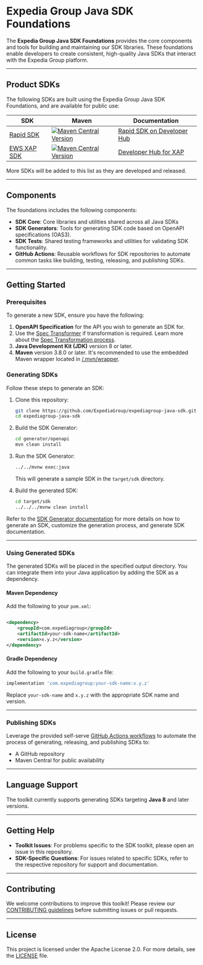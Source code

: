# Expedia Group Java SDK Foundations

The **Expedia Group Java SDK Foundations** provides the core components and tools for building and maintaining our SDK libraries.
These foundations enable developers to create consistent, high-quality Java SDKs that interact with the Expedia Group platform.

---

## Product SDKs

The following SDKs are built using the Expedia Group Java SDK Foundations, and are available for public use:

| SDK                                                         | Maven                                                                                                                                                                                                                                                                       | Documentation                                                                                  |
|-------------------------------------------------------------|-----------------------------------------------------------------------------------------------------------------------------------------------------------------------------------------------------------------------------------------------------------------------------|------------------------------------------------------------------------------------------------|
| [Rapid SDK](https://github.com/ExpediaGroup/rapid-java-sdk) | [![Maven Central Version](https://img.shields.io/maven-central/v/com.expediagroup/rapid-sdk?style=for-the-badge&logo=expedia&logoColor=%23fddb32&label=Rapid%20SDK&labelColor=%23181e3b&color=%23fddb32)](https://central.sonatype.com/artifact/com.expediagroup/rapid-sdk) | [Rapid SDK on Developer Hub](https://developers.expediagroup.com/docs/products/rapid/sdk/java) |
| [EWS XAP SDK](https://github.com/ExpediaGroup/xap-java-sdk) | [![Maven Central Version](https://img.shields.io/maven-central/v/com.expediagroup/xap-sdk?style=for-the-badge&logo=expedia&logoColor=%23fddb32&label=Xap%20SDK&labelColor=%23181e3b&color=%23fddb32)](https://central.sonatype.com/artifact/com.expediagroup/xap-sdk)     | [Developer Hub for XAP](https://developers.expediagroup.com/xap/sdk)                           |


More SDKs will be added to this list as they are developed and released.

---

## Components

The foundations includes the following components:

- **SDK Core**: Core libraries and utilities shared across all Java SDKs
- **SDK Generators**: Tools for generating SDK code based on OpenAPI specifications (OAS3).
- **SDK Tests**: Shared testing frameworks and utilities for validating SDK functionality.
- **GitHub Actions**: Reusable workflows for SDK repositories to automate common tasks like building, testing, releasing, and publishing SDKs.

---

## Getting Started

### Prerequisites

To generate a new SDK, ensure you have the following:

1. **OpenAPI Specification** for the API you wish to generate an SDK for.
2. Use the [Spec Transformer](https://github.com/ExpediaGroup/spec-transformer) if transformation is required. Learn more about
   the [Spec Transformation process](https://github.com/ExpediaGroup/spec-transformer).
3. **Java Development Kit (JDK)** version 8 or later.
4. **Maven** version 3.8.0 or later. It's recommended to use the embedded Maven wrapper located in [/.mvn/wrapper](.mvn/wrapper).

### Generating SDKs

Follow these steps to generate an SDK:

1. Clone this repository:
   ```bash
   git clone https://github.com/ExpediaGroup/expediagroup-java-sdk.git
   cd expediagroup-java-sdk
   ```

2. Build the SDK Generator:
   ```bash
   cd generator/openapi
   mvn clean install
   ```

3. Run the SDK Generator:
   ```bash
   ../../mvnw exec:java
   ```
   This will generate a sample SDK in the `target/sdk` directory.

4. Build the generated SDK:
   ```bash
   cd target/sdk
   ../../../mvnw clean install
   ```

Refer to the [SDK Generator documentation](generator/README.md) for more details on how to generate an SDK, customize the generation process, and generate SDK documentation.

---

### Using Generated SDKs

The generated SDKs will be placed in the specified output directory. You can integrate them into your Java application by adding the SDK as a dependency.

#### Maven Dependency

Add the following to your `pom.xml`:

```xml

<dependency>
    <groupId>com.expediagroup</groupId>
    <artifactId>your-sdk-name</artifactId>
    <version>x.y.z</version>
</dependency>
```

#### Gradle Dependency

Add the following to your `build.gradle` file:

```groovy
implementation 'com.expediagroup:your-sdk-name:x.y.z'
```

Replace `your-sdk-name` and `x.y.z` with the appropriate SDK name and version.

--- 

### Publishing SDKs

Leverage the provided self-serve [GitHub Actions workflows](.github/workflows) to automate the process of generating, releasing, and publishing SDKs to:

- A GitHub repository
- Maven Central for public availability

---

## Language Support

The toolkit currently supports generating SDKs targeting **Java 8** and later versions.

---

## Getting Help

- **Toolkit Issues**: For problems specific to the SDK toolkit, please open an issue in this repository.
- **SDK-Specific Questions**: For issues related to specific SDKs, refer to the respective repository for support and documentation.

---

## Contributing

We welcome contributions to improve this toolkit!
Please review our [CONTRIBUTING guidelines](CONTRIBUTING.md) before submitting issues or pull requests.

---

## License

This project is licensed under the Apache License 2.0. For more details, see the [LICENSE](LICENSE) file.
